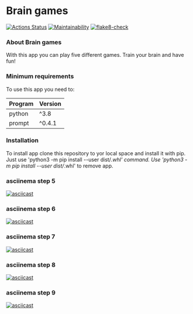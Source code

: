 # Brain games

[![Actions Status](https://github.com/Perceptor89/python-project-lvl1/workflows/hexlet-check/badge.svg)](https://github.com/Perceptor89/python-project-lvl1/actions)
[![Maintainability](https://api.codeclimate.com/v1/badges/d9e0fd42366fbe849c92/maintainability)](https://codeclimate.com/github/Perceptor89/python-project-lvl1/maintainability)
[![flake8-check](https://github.com/Perceptor89/python-project-lvl1/actions/workflows/flake8-check.yml/badge.svg)](https://github.com/Perceptor89/python-project-lvl1/actions/workflows/flake8-check.yml)

### About Brain games
With this app you can play five different games. Train your brain and have fun!

### Minimum requirements
To use this app you need to:

| Program         | Version        |
|-----------------|----------------|
| python          | ^3.8           |
| prompt          | ^0.4.1         |

### Installation
To install app clone this repository to yor local space and install it with pip.
Just use 'python3 -m pip install --user dist/*.whl' command.
Use 'python3 -m pip install --user dist/*.whl' to remove app.


### asciinema step 5
[![asciicast](https://asciinema.org/a/ghnXKndQYVsPElRsqL9x3CZXb.svg)](https://asciinema.org/a/ghnXKndQYVsPElRsqL9x3CZXb)

### asciinema step 6
[![asciicast](https://asciinema.org/a/DK3CDbzXTHzSn7AgYPBmFrRG3.svg)](https://asciinema.org/a/DK3CDbzXTHzSn7AgYPBmFrRG3)

### asciinema step 7
[![asciicast](https://asciinema.org/a/7zYqz1dsbr6w6zVK7dm2LLipx.svg)](https://asciinema.org/a/7zYqz1dsbr6w6zVK7dm2LLipx)

### asciinema step 8
[![asciicast](https://asciinema.org/a/HNQu00CNrRTKDN14rwsPIH2Bt.svg)](https://asciinema.org/a/HNQu00CNrRTKDN14rwsPIH2Bt)

### asciinema step 9
[![asciicast](https://asciinema.org/a/2basmr8H1wda8mPn19n7TO3Hl.svg)](https://asciinema.org/a/2basmr8H1wda8mPn19n7TO3Hl)
